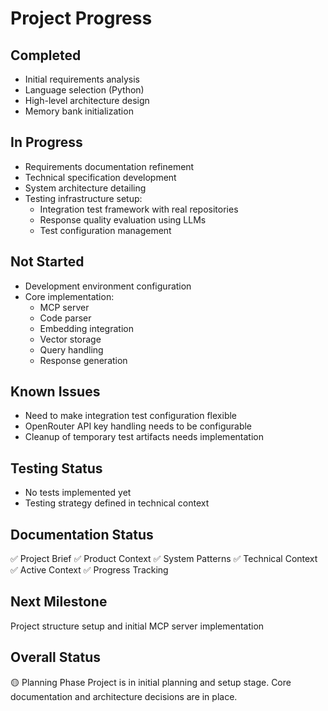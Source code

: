 # Project Progress

## Completed
- Initial requirements analysis
- Language selection (Python)
- High-level architecture design
- Memory bank initialization

## In Progress
- Requirements documentation refinement
- Technical specification development
- System architecture detailing
- Testing infrastructure setup:
  - Integration test framework with real repositories
  - Response quality evaluation using LLMs
  - Test configuration management

## Not Started
- Development environment configuration
- Core implementation:
  - MCP server
  - Code parser
  - Embedding integration
  - Vector storage
  - Query handling
  - Response generation

## Known Issues
- Need to make integration test configuration flexible
- OpenRouter API key handling needs to be configurable
- Cleanup of temporary test artifacts needs implementation

## Testing Status
- No tests implemented yet
- Testing strategy defined in technical context

## Documentation Status
✅ Project Brief
✅ Product Context
✅ System Patterns
✅ Technical Context
✅ Active Context
✅ Progress Tracking

## Next Milestone
Project structure setup and initial MCP server implementation

## Overall Status
🟡 Planning Phase
Project is in initial planning and setup stage. Core documentation and architecture decisions are in place.
